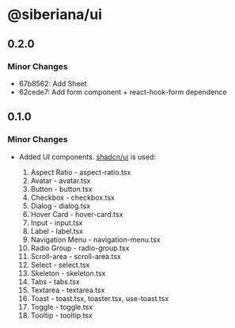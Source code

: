 # @siberiana/ui

## 0.2.0

### Minor Changes

- 67b8562: Add Sheet
- 62cede7: Add form component + react-hook-form dependence

## 0.1.0

### Minor Changes

- Added UI components. [shadcn/ui](https://ui.shadcn.com/) is used:

  1.  Aspect Ratio - aspect-ratio.tsx
  2.  Avatar - avatar.tsx
  3.  Button - button.tsx
  4.  Checkbox - checkbox.tsx
  5.  Dialog - dialog.tsx
  6.  Hover Card - hover-card.tsx
  7.  Input - input.tsx
  8.  Label - label.tsx
  9.  Navigation Menu - navigation-menu.tsx
  10. Radio Group - radio-group.tsx
  11. Scroll-area - scroll-area.tsx
  12. Select - select.tsx
  13. Skeleton - skeleton.tsx
  14. Tabs - tabs.tsx
  15. Textarea - textarea.tsx
  16. Toast - toast.tsx, toaster.tsx, use-toast.tsx
  17. Toggle - toggle.tsx
  18. Tooltip - tooltip.tsx

